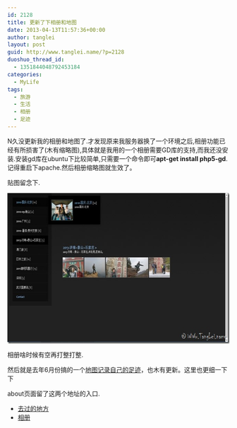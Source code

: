 ```yaml
---
id: 2128
title: 更新了下相册和地图
date: 2013-04-13T11:57:36+00:00
author: tanglei
layout: post
guid: http://www.tanglei.name/?p=2128
duoshuo_thread_id:
  - 1351844048792453184
categories:
  - MyLife
tags:
  - 旅游
  - 生活
  - 相册
  - 足迹
---
```

N久没更新我的相册和地图了.才发现原来我服务器换了一个环境之后,相册功能已经有所损害了(木有缩略图),具体就是我用的一个相册需要GD库的支持,而我还没安装.安装gd库在ubuntu下比较简单,只需要一个命令即可**apt-get install php5-gd**.记得重启下apache.然后相册缩略图就生效了。

贴图留念下.

[<img title="photos" style="border-left-width: 0px; border-right-width: 0px; background-image: none; border-bottom-width: 0px; float: none; padding-top: 0px; padding-left: 0px; margin-left: auto; display: block; padding-right: 0px; border-top-width: 0px; margin-right: auto" border="0" alt="photos" src="/wp-content/uploads/2013/04/photos_thumb.jpg" width="644" height="342" />](/wp-content/uploads/2013/04/photos.jpg)

相册啥时候有空再打整打整.

然后就是去年6月份搞的一个[地图记录自己的足迹](http://www.tanglei.name/where-i-have-been/)，也木有更新。这里也更细一下下 

<center>
</center>

about页面留了这两个地址的入口.

  * [去过的地方](http://www.tanglei.name/where-i-have-been.html) 
  * [相册](http://www.tanglei.name/photos/)
